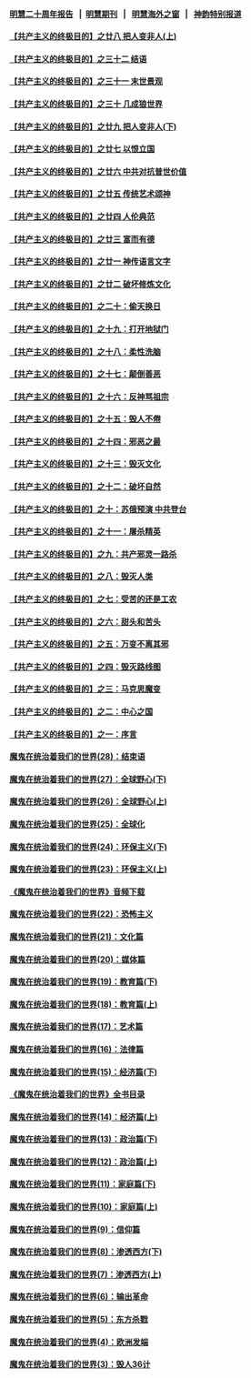 #### [明慧二十周年报告](https://github.com/gfw-breaker/mh-reports/blob/master/README.md?t=07151635) &nbsp;&nbsp;|&nbsp;&nbsp;[明慧期刊](https://github.com/gfw-breaker/mh-qikan) &nbsp;&nbsp;|&nbsp;&nbsp; [明慧海外之窗](https://github.com/gfw-breaker/mh-news/blob/master/README.md?t=07151635) &nbsp;&nbsp;|&nbsp;&nbsp; [神韵特别报道](https://github.com/gfw-breaker/mh-news/blob/master/shenyun.md?t=07151635) 

#### [【共产主义的终极目的】之廿八 把人变非人(上)](../pages/nsc422/n11340492.md?t=07151635) 

#### [【共产主义的终极目的】之三十二 结语](../pages/nsc422/n11360535.md?t=07151635) 

#### [【共产主义的终极目的】之三十一 末世景观](../pages/nsc422/n11351129.md?t=07151635) 

#### [【共产主义的终极目的】之三十 几成狼世界](../pages/nsc422/n11348280.md?t=07151635) 

#### [【共产主义的终极目的】之廿九 把人变非人(下)](../pages/nsc422/n11344140.md?t=07151635) 

#### [【共产主义的终极目的】之廿七 以恨立国](../pages/nsc422/n11336944.md?t=07151635) 

#### [【共产主义的终极目的】之廿六 中共对抗普世价值](../pages/nsc422/n11324785.md?t=07151635) 

#### [【共产主义的终极目的】之廿五 传统艺术颂神](../pages/nsc422/n11296396.md?t=07151635) 

#### [【共产主义的终极目的】之廿四 人伦典范](../pages/nsc422/n11296397.md?t=07151635) 

#### [【共产主义的终极目的】之廿三 富而有德](../pages/nsc422/n11283598.md?t=07151635) 

#### [【共产主义的终极目的】之廿一 神传语言文字](../pages/nsc422/n11263265.md?t=07151635) 

#### [【共产主义的终极目的】之廿二 破坏修炼文化](../pages/nsc422/n11245728.md?t=07151635) 

#### [【共产主义的终极目的】之二十：偷天换日](../pages/nsc422/n11238846.md?t=07151635) 

#### [【共产主义的终极目的】之十九：打开地狱门](../pages/nsc422/n11206376.md?t=07151635) 

#### [【共产主义的终极目的】之十八：柔性洗脑](../pages/nsc422/n11199994.md?t=07151635) 

#### [【共产主义的终极目的】之十七：颠倒善恶](../pages/nsc422/n11179782.md?t=07151635) 

#### [【共产主义的终极目的】之十六：反神骂祖宗](../pages/nsc422/n11166798.md?t=07151635) 

#### [【共产主义的终极目的】之十五：毁人不倦](../pages/nsc422/n11166792.md?t=07151635) 

#### [【共产主义的终极目的】之十四：邪恶之最](../pages/nsc422/n11150249.md?t=07151635) 

#### [【共产主义的终极目的】之十三：毁灭文化](../pages/nsc422/n11135227.md?t=07151635) 

#### [【共产主义的终极目的】之十二：破坏自然](../pages/nsc422/n11135214.md?t=07151635) 

#### [【共产主义的终极目的】之十：苏俄预演 中共登台](../pages/nsc422/n11118424.md?t=07151635) 

#### [【共产主义的终极目的】之十一：屠杀精英](../pages/nsc422/n11118442.md?t=07151635) 

#### [【共产主义的终极目的】之九：共产邪灵一路杀](../pages/nsc422/n11114139.md?t=07151635) 

#### [【共产主义的终极目的】之八：毁灭人类](../pages/nsc422/n11108503.md?t=07151635) 

#### [【共产主义的终极目的】之七：受苦的还是工农](../pages/nsc422/n11101809.md?t=07151635) 

#### [【共产主义的终极目的】之六：甜头和苦头](../pages/nsc422/n11096971.md?t=07151635) 

#### [【共产主义的终极目的】之五：万变不离其邪](../pages/nsc422/n11091285.md?t=07151635) 

#### [【共产主义的终极目的】之四：毁灭路线图](../pages/nsc422/n11086284.md?t=07151635) 

#### [【共产主义的终极目的】之三：马克思魔变](../pages/nsc422/n11061941.md?t=07151635) 

#### [【共产主义的终极目的】之二：中心之国](../pages/nsc422/n11047728.md?t=07151635) 

#### [【共产主义的终极目的】之一：序言](../pages/nsc422/n11086077.md?t=07151635) 

#### [魔鬼在统治着我们的世界(28)：结束语](../pages/nsc422/n10936246.md?t=07151635) 

#### [魔鬼在统治着我们的世界(27)：全球野心(下)](../pages/nsc422/n10928319.md?t=07151635) 

#### [魔鬼在统治着我们的世界(26)：全球野心(上)](../pages/nsc422/n10900318.md?t=07151635) 

#### [魔鬼在统治着我们的世界(25)：全球化](../pages/nsc422/n10788205.md?t=07151635) 

#### [魔鬼在统治着我们的世界(24)：环保主义(下)](../pages/nsc422/n10695307.md?t=07151635) 

#### [魔鬼在统治着我们的世界(23)：环保主义(上)](../pages/nsc422/n10688613.md?t=07151635) 

#### [《魔鬼在统治着我们的世界》音频下载](../pages/nsc422/n10635553.md?t=07151635) 

#### [魔鬼在统治着我们的世界(22)：恐怖主义](../pages/nsc422/n10614727.md?t=07151635) 

#### [魔鬼在统治着我们的世界(21)：文化篇](../pages/nsc422/n10597706.md?t=07151635) 

#### [魔鬼在统治着我们的世界(20)：媒体篇](../pages/nsc422/n10586579.md?t=07151635) 

#### [魔鬼在统治着我们的世界(19)：教育篇(下)](../pages/nsc422/n10564808.md?t=07151635) 

#### [魔鬼在统治着我们的世界(18)：教育篇(上)](../pages/nsc422/n10526970.md?t=07151635) 

#### [魔鬼在统治着我们的世界(17)：艺术篇](../pages/nsc422/n10499093.md?t=07151635) 

#### [魔鬼在统治着我们的世界(16)：法律篇](../pages/nsc422/n10485969.md?t=07151635) 

#### [魔鬼在统治着我们的世界(15)：经济篇(下)](../pages/nsc422/n10469975.md?t=07151635) 

#### [《魔鬼在统治着我们的世界》全书目录](../pages/nsc422/n10464261.md?t=07151635) 

#### [魔鬼在统治着我们的世界(14)：经济篇(上)](../pages/nsc422/n10457370.md?t=07151635) 

#### [魔鬼在统治着我们的世界(13)：政治篇(下)](../pages/nsc422/n10448270.md?t=07151635) 

#### [魔鬼在统治着我们的世界(12)：政治篇(上)](../pages/nsc422/n10444576.md?t=07151635) 

#### [魔鬼在统治着我们的世界(11)：家庭篇(下)](../pages/nsc422/n10440961.md?t=07151635) 

#### [魔鬼在统治着我们的世界(10)：家庭篇(上)](../pages/nsc422/n10435448.md?t=07151635) 

#### [魔鬼在统治着我们的世界(9)：信仰篇](../pages/nsc422/n10432159.md?t=07151635) 

#### [魔鬼在统治着我们的世界(8)：渗透西方(下)](../pages/nsc422/n10429603.md?t=07151635) 

#### [魔鬼在统治着我们的世界(7)：渗透西方(上)](../pages/nsc422/n10426013.md?t=07151635) 

#### [魔鬼在统治着我们的世界(6)：输出革命](../pages/nsc422/n10421536.md?t=07151635) 

#### [魔鬼在统治着我们的世界(5)：东方杀戮](../pages/nsc422/n10417707.md?t=07151635) 

#### [魔鬼在统治着我们的世界(4)：欧洲发端](../pages/nsc422/n10414890.md?t=07151635) 

#### [魔鬼在统治着我们的世界(3)：毁人36计](../pages/nsc422/n10411583.md?t=07151635) 

